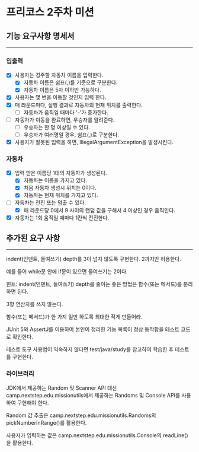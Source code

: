# 프리코스 2주차 미션

## 기능 요구사항 명세서

---

### 입출력

- [X] 사용자는 경주할 자동차 이름을 입력한다.
    - [X] 자동차 이름은 쉼표(,)를 기준으로 구분한다.
    - [X] 자동차 이름은 5자 이하만 가능하다.
- [X] 사용자는 몇 번을 이동할 것인지 입력 한다.
- [X] 매 라운드마다, 실행 결과로 자동차의 현재 위치를 출력한다.
    - [ ] 자동차가 움직일 때마다 '-'가 증가한다.
- [ ] 자동차가 이동을 완료하면, 우승자를 알려준다.
    - [ ] 우승자는 한 명 이상일 수 있다.
    - [ ] 우승자가 여러명일 경우, 쉼표(,)로 구분한다.
- [X] 사용자가 잘못된 입력을 하면, IllegalArgumentException을 발생시킨다.

### 자동차

- [X] 입력 받은 이름당 1대의 자동차가 생성된다.
    - [X] 자동차는 이름을 가지고 있다.
    - [X] 처음 자동차 생성시 위치는 0이다.
    - [X] 자동차는 현재 위치를 가지고 있다.
- [ ] 자동차는 전진 또는 멈출 수 있다.
    - [X] 매 라운드당 0에서 9 사이의 랜덤 값을 구해서 4 이상인 경우 움직인다.
- [X] 자동차는 1회 움직일 때마다 1칸씩 전진한다.

## 추가된 요구 사항

---

indent(인덴트, 들여쓰기) depth를 3이 넘지 않도록 구현한다. 2까지만 허용한다.

예를 들어 while문 안에 if문이 있으면 들여쓰기는 2이다.

힌트: indent(인덴트, 들여쓰기) depth를 줄이는 좋은 방법은 함수(또는 메서드)를 분리하면 된다.

3항 연산자를 쓰지 않는다.

함수(또는 메서드)가 한 가지 일만 하도록 최대한 작게 만들어라.

JUnit 5와 AssertJ를 이용하여 본인이 정리한 기능 목록이 정상 동작함을 테스트 코드로 확인한다.

테스트 도구 사용법이 익숙하지 않다면 test/java/study를 참고하여 학습한 후 테스트를 구현한다.

### 라이브러리

JDK에서 제공하는 Random 및 Scanner API 대신 camp.nextstep.edu.missionutils에서 제공하는 Randoms 및 Console API를 사용하여 구현해야 한다.

Random 값 추출은 camp.nextstep.edu.missionutils.Randoms의 pickNumberInRange()를 활용한다.

사용자가 입력하는 값은 camp.nextstep.edu.missionutils.Console의 readLine()을 활용한다.
